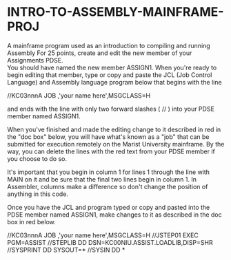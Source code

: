 # INTRO-TO-ASSEMBLY-MAINFRAME-PROJ
A mainframe program used as an introduction to compiling and running Assembly
For 25 points, create and edit the new member of your Assignments PDSE.  
You should have named the new member ASSIGN1.
When you're ready to begin editing that member, type or copy and paste the JCL (Job Control Language) and Assembly language program below that begins with the line

//KC03nnnA JOB ,'your name here',MSGCLASS=H

and ends with the line with only two forward slashes ( // ) into your PDSE member named ASSIGN1.  

When you've finished and made the editing change to it described in red in the "doc box" below, you will have what's known as a "job" that can be submitted for execution remotely on the Marist University mainframe.  By the way, you can delete the lines with the red text from your PDSE member if you choose to do so.  
 
It's important that you begin in column 1 for lines 1 through the line with MAIN on it and be sure that the final two lines begin in column 1.  In Assembler, columns make a difference so don't change the position of anything in this code.

Once you have the JCL and program typed or copy and pasted into the PDSE member named ASSIGN1, make changes to it as described in the doc box in red below.

//KC03nnnA JOB ,'your name here',MSGCLASS=H
//JSTEP01  EXEC PGM=ASSIST
//STEPLIB  DD DSN=KC00NIU.ASSIST.LOADLIB,DISP=SHR
//SYSPRINT DD SYSOUT=*
//SYSIN    DD *
